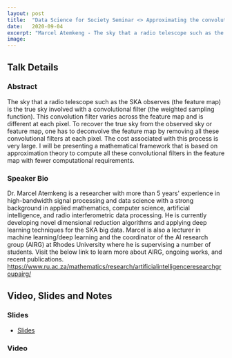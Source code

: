 ```yaml
---
layout: post
title:  "Data Science for Society Seminar <> Approximating the convolutional filters in the feature map of a radio interferometer"
date:   2020-09-04
excerpt: "Marcel Atemkeng - The sky that a radio telescope such as the SKA observes (the feature map) is the true sky involved with a convolutional filter (the weighted sampling function). This convolution filter varies across the feature map and is different at each pixel."
image: 
---
```


## Talk Details
### Abstract
The sky that a radio telescope such as the SKA observes (the feature map) is the true sky involved with a convolutional filter (the weighted sampling function). This convolution filter varies across the feature map and is different at each pixel. To recover the true sky from the observed sky or feature map, one has to deconvolve the feature map by removing all these convolutional filters at each pixel. The cost associated with this process is very large. I will be presenting a mathematical framework that is based on approximation theory to compute all these convolutional filters in the feature map with fewer computational requirements.

### Speaker Bio
Dr. Marcel Atemkeng is a researcher with more than 5 years' experience in high-bandwidth signal processing and data science with a strong background in applied mathematics, computer science, artificial intelligence, and radio interferometric data processing. He is currently developing novel dimensional reduction algorithms and applying deep learning techniques for the SKA big data. Marcel is also a lecturer in machine learning/deep learning and the coordinator of the AI research group (AIRG) at Rhodes University where he is supervising a number of students. Visit the below link to learn more about AIRG, ongoing works, and recent publications. https://www.ru.ac.za/mathematics/research/artificialintelligenceresearchgroupairg/

## Video, Slides and Notes

### Slides

* [Slides]()

### Video

